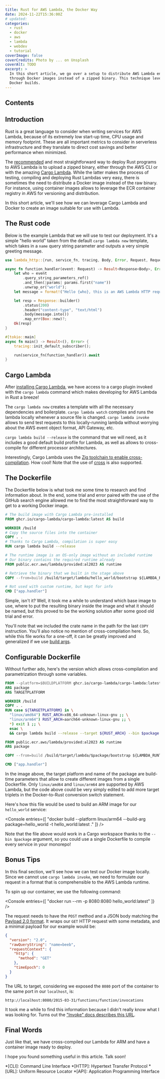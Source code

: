 ```yaml
---
title: Rust for AWS Lambda, the Docker Way
date: 2024-11-22T15:36:00Z
# updated:
categories:
  - rust
  - docker
  - aws
  - lambda
  - webdev
  - tutorial
coverImage: false
coverCredits: Photo by ... on Unsplash
coverAlt: TODO
excerpt: >
  In this short article, we go over a setup to distribute AWS Lambda endpoints written in the Rust programming language
  through Docker images instead of a zipped binary. This technique leverages the power of Cargo Lambda and multi-stage
  Docker builds.
---
```


<script lang="ts">
  import ChatNote from '$lib/components/ChatNote.svelte'
  import Console from '$lib/components/Console.svelte'
  import Image from '$lib/components/Image.svelte'
</script>

## Contents

## Introduction

Rust is a great language to consider when writing services for AWS Lambda, because of its extremely low start-up time,
CPU usage and memory footprint. These are all important metrics to consider in serverless infrastructure and they
translate to direct cost savings and better performance when minimized.

The [recommended](https://docs.aws.amazon.com/lambda/latest/dg/rust-package.html) and most straightforward way to deploy
Rust programs to AWS Lambda is to upload a zipped binary, either through the AWS CLI or with the amazing
[Cargo Lambda](https://www.cargo-lambda.info/commands/deploy.html). While the latter makes the process of testing,
compiling and deploying Rust Lambdas very easy, there is sometimes the need to distribute a Docker image instead of
the raw binary. For instance, using container images allows to leverage the ECR container registry in AWS for
versioning and distribution.

In this short article, we'll see how we can leverage Cargo Lambda and Docker to create an image suitable for use with
Lambda.

## The Rust code

Below is the example Lambda that we will use to test our deployment. It's a simple "hello world" taken from the
default `cargo lambda new` template, which takes in a `name` query string parameter and outputs a very simple greeting
message.

```rust
use lambda_http::{run, service_fn, tracing, Body, Error, Request, RequestExt, Response};

async fn function_handler(event: Request) -> Result<Response<Body>, Error> {
    let who = event
        .query_string_parameters_ref()
        .and_then(|params| params.first("name"))
        .unwrap_or("world");
    let message = format!("Hello {who}, this is an AWS Lambda HTTP request");

    let resp = Response::builder()
        .status(200)
        .header("content-type", "text/html")
        .body(message.into())
        .map_err(Box::new)?;
    Ok(resp)
}

#[tokio::main]
async fn main() -> Result<(), Error> {
    tracing::init_default_subscriber();

    run(service_fn(function_handler)).await
}
```

## Cargo Lambda

After [installing Cargo Lambda](https://www.cargo-lambda.info/guide/installation.html), we have access to a cargo
plugin invoked with the `cargo lambda` command which makes developing for AWS Lambda in Rust a breeze!

The `cargo lambda new` creates a template with all the necessary dependencies and boilerplate. `cargo lambda watch`
compiles and runs the lambda locally whenever a source file is changed. `cargo lambda invoke` allows to send test
requests to this locally-running lambda without worrying about the AWS event object format, API Gateway, etc.

`cargo lambda build --release` is the command that we will need, as it includes a good default build profile for
Lambda, as well as allows to cross-compile for different processor architectures.

<ChatNote>
Interestingly, Cargo Lambda uses the <a href="https://www.cargo-lambda.info/guide/cross-compiling.html" ref="nofollow">
Zig toolchain to enable cross-compilation</a>. How cool! Note that the use of
<a href="https://github.com/cross-rs/cross" ref="nofollow">cross</a> is also supported.
</ChatNote>

## The Dockerfile

The Dockerfile below is what took me some time to research and find information about. In the end, some trial and error
paired with the use of the GitHub search engine allowed me to find the most straightforward way to get to a working
Docker image.

```Dockerfile
# The build image with Cargo Lambda pre-installed
FROM ghcr.io/cargo-lambda/cargo-lambda:latest AS build

WORKDIR /build
# Copy the source files into the container
COPY . .
# Thanks to Cargo Lambda, compilation is super easy
RUN cargo lambda build --release

# The runtime image is an OS-only image without an included runtime
# Our binary contains the required runtime already
FROM public.ecr.aws/lambda/provided:al2023 AS runtime

# Retrieve the binary that we built in the stage above
COPY --from=build /build/target/lambda/hello_world/bootstrap ${LAMBDA_RUNTIME_DIR}/bootstrap

# Not used with custom runtime, but kept for info
CMD ["app.handler"]
```

Simple, isn't it? Well, it took me a while to understand which base image to use, where to put the resulting binary
inside the image and what it should be named, but this proved to be the working solution after some good old trial and
error.

You'll note that we included the crate name in the path for the last `COPY` instruction. You'll also notice no mention
of cross-compilation here. So, while this file works for a one-off, it can be greatly improved and generalized if we
use [build args](https://docs.docker.com/build/building/variables/).

## Configurable Dockerfile

Without further ado, here's the version which allows cross-compilation and parametrization through some variables.

```Dockerfile
FROM --platform=$BUILDPLATFORM ghcr.io/cargo-lambda/cargo-lambda:latest AS build
ARG package
ARG TARGETPLATFORM

WORKDIR /build
COPY . .
RUN case ${TARGETPLATFORM} in \
  "linux/amd64") RUST_ARCH=x86_64-unknown-linux-gnu ;; \
  "linux/arm64") RUST_ARCH=aarch64-unknown-linux-gnu ;; \
  *) exit 1 ;; \
  esac \
  && cargo lambda build --release --target ${RUST_ARCH} --bin $package

FROM public.ecr.aws/lambda/provided:al2023 AS runtime
ARG package

COPY --from=build /build/target/lambda/$package/bootstrap ${LAMBDA_RUNTIME_DIR}/bootstrap

CMD ["app.handler"]
```

In the image above, the target platform and name of the package are build-time parameters that allow to create different
images from a single Dockerfile. Only `linux/amd64` and `linux/arm64` are supported by AWS Lambda, but the code above
could be very simply edited to add more target triplets in the Docker-to-Rust conversion switch statement.

Here's how this file would be used to build an ARM image for our `hello_world` service:

<Console entries={[
"docker build --platform linux/arm64 --build-arg package=hello_world -t hello_world:latest ."
]} />

Note that the file above would work in a Cargo workspace thanks to the `--bin $package` argument, so you could use a
single Dockerfile to compile every service in your monorepo!

## Bonus Tips

In this final section, we'll see how we can test our Docker image locally. Since we cannot use `cargo lambda invoke`,
we need to formulate our request in a format that is comprehensible to the AWS Lambda runtime.

To spin up our container, we use the following command:

<Console entries={[
"docker run --rm -p 8080:8080 hello_world:latest"
]} />

The request needs to have the `POST` method and a JSON body matching the
[Payload 2.0 format](https://docs.aws.amazon.com/apigateway/latest/developerguide/http-api-develop-integrations-lambda.html).
It wraps our `GET` HTTP request with some metadata, and a minimal payload for our example would be:

```json
{
  "version": "2.0",
  "rawQueryString": "name=beeb",
  "requestContext": {
    "http": {
      "method": "GET"
    },
    "timeEpoch": 0
  }
}
```

The URL to target, considering we exposed the `8080` port of the container to the same port in our `localhost`, is:

`http://localhost:8080/2015-03-31/functions/function/invocations`

It took me a while to find this information because I didn't really know what I was looking for. Turns out the
["Invoke" docs describes this URL](https://docs.aws.amazon.com/lambda/latest/api/API_Invoke.html).

## Final Words

Just like that, we have cross-compiled our Lambda for ARM and have a container image ready to deploy.

I hope you found something useful in this article. Talk soon!

*[CLI]: Command Line Interface
*[HTTP]: Hypertext Transfer Protocol
*[URL]: Uniform Resource Locator
*[API]: Application Programming Interface

